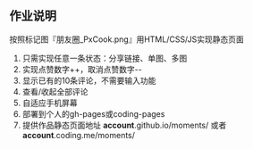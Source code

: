 ## 作业说明

按照标记图『朋友圈_PxCook.png』用HTML/CSS/JS实现静态页面

1. 只需实现任意一条状态：分享链接、单图、多图
2. 实现点赞数字++，取消点赞数字--
3. 显示已有的10条评论，不需要输入功能
4. 查看/收起全部评论
5. 自适应手机屏幕
6. 部署到个人的gh-pages或coding-pages
7. 提供作品静态页面地址 **account**.github.io/moments/ 或者 **account**.coding.me/moments/